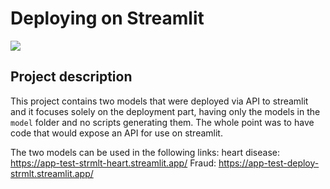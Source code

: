 # Deploying on Streamlit

<a target="_blank" href="https://cookiecutter-data-science.drivendata.org/">
    <img src="https://img.shields.io/badge/CCDS-Project%20template-328F97?logo=cookiecutter" />
</a>

## Project description
This project contains two models that were deployed via API to streamlit and it focuses solely on the deployment part, having only the models in the `model` folder and no scripts generating them. The whole point was to have code that would expose an API for use on streamlit.

The two models can be used in the following links:
heart disease: https://app-test-strmlt-heart.streamlit.app/
Fraud: https://app-test-deploy-strmlt.streamlit.app/
